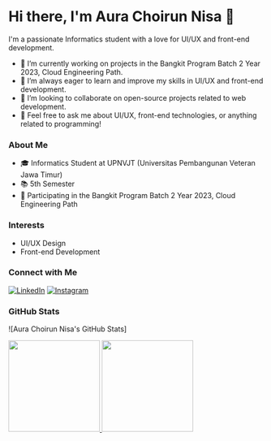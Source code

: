 # Hi there, I'm Aura Choirun Nisa 👋

I'm a passionate Informatics student with a love for UI/UX and front-end development.

- 🔭 I’m currently working on projects in the Bangkit Program Batch 2 Year 2023, Cloud Engineering Path.
- 🌱 I’m always eager to learn and improve my skills in UI/UX and front-end development.
- 👯 I’m looking to collaborate on open-source projects related to web development.
- 💬 Feel free to ask me about UI/UX, front-end technologies, or anything related to programming!

### About Me

- 🎓 Informatics Student at UPNVJT (Universitas Pembangunan Veteran Jawa Timur)
- 📚 5th Semester
- 🌟 Participating in the Bangkit Program Batch 2 Year 2023, Cloud Engineering Path

### Interests

- UI/UX Design
- Front-end Development

### Connect with Me

[![LinkedIn](https://img.shields.io/badge/LinkedIn-AuraChoirunNisa-blue)](https://www.linkedin.com/in/Auraachn26073/)
[![Instagram](https://img.shields.io/badge/Instagram-auraachn._-purple)](https://www.instagram.com/auraachn._/)

### GitHub Stats

![Aura Choirun Nisa's GitHub Stats]
<p align="left">
<a href="https://github.com/Auraachn">
  <img height="180em" src="https://github-readme-stats-eight-theta.vercel.app/api?username=dimasmds&show_icons=true&theme=algolia&include_all_commits=true&count_private=true"/>
  <img height="180em" src="https://github-readme-stats-eight-theta.vercel.app/api/top-langs/?username=dimasmds&layout=compact&langs_count=8&theme=algolia"/>
</a>
</p>


<!--
**Auraachn/Auraachn** is a ✨ _special_ ✨ repository because its `README.md` (this file) appears on your GitHub profile.

Here are some ideas to get you started:

- 🔭 I’m currently working on ...
- 🌱 I’m currently learning ...
- 👯 I’m looking to collaborate on ...
- 🤔 I’m looking for help with ...
- 💬 Ask me about ...
- 📫 How to reach me: ...
- 😄 Pronouns: ...
- ⚡ Fun fact: ...
-->
